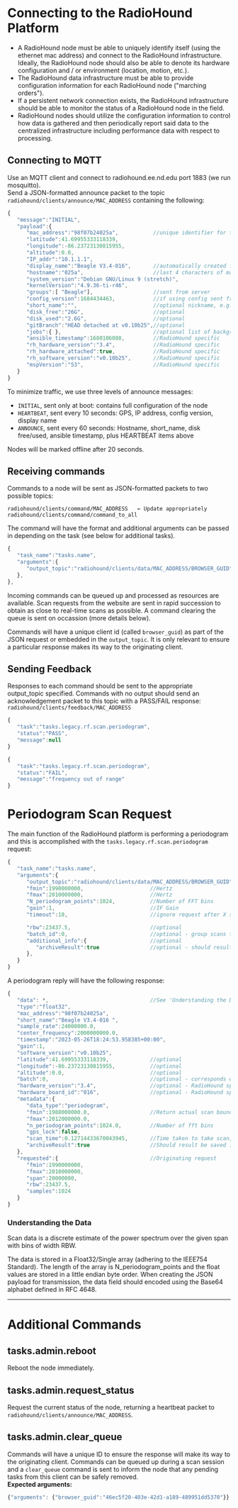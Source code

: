 # Connecting to the RadioHound Platform 
- A RadioHound node must be able to uniquely identify itself (using the ethernet mac address) and connect to the RadioHound infrastructure.  Ideally, the RadioHound node should also be able to denote its hardware configuration and / or environment (location, motion, etc.).  
- The RadioHound data infrastructure must be able to provide configuration information for each RadioHound node ("marching orders").
- If a persistent network connection exists, the RadioHound infrastructure should be able to monitor the status of a RadioHound node in the field.     
- RadioHound nodes should utilize the configuration information to control how data is gathered and then periodically report said data to the centralized infrastructure including performance data with respect to processing.  

## Connecting to MQTT
Use an MQTT client and connect to radiohound.ee.nd.edu port 1883 (we run mosquitto).  
Send a JSON-formatted announce packet to the topic `radiohound/clients/announce/MAC_ADDRESS` containing the following:

```javascript
{
   "message":"INITIAL",
   "payload":{
      "mac_address":"98f07b24025a",           //unique identifier for the node, used heavily in the system
      "latitude":41.69955333118339,
      "longitude":-86.23723130815955,
      "altitude":0.0,
      "IP_addr":"10.1.1.1",
      "display_name":"Beagle V3.4-016",       //automatically created from group name and RadioHound version/serial
      "hostname":"025a",                      //last 4 characters of mac address
      "system_version":"Debian GNU/Linux 9 (stretch)",
      "kernelVersion":"4.9.36-ti-r46",
      "groups":[ "Beagle"],                   //sent from server
      "config_version":1684434463,            //if using config sent from server
      "short_name":"",                        //optional nickname, e.g. “Randy’s Office”
      "disk_free":"26G",                      //optional
      "disk_used":"2.6G",                     //optional
      "gitBranch":"HEAD detached at v0.10b25",//optional
      "jobs":{ },                             //optional list of background jobs from experiments
      "ansible_timestamp":1680106088,         //RadioHound specific
      "rh_hardware_version":"3.4",            //RadioHound specific
      "rh_hardware_attached":true,            //RadioHound specific
      "rh_software_version":"v0.10b25",       //RadioHound specific
      "mspVersion":"53",                      //RadioHound specific
   }
}
```


To minimize traffic, we use three levels of announce messages:
- `INITIAL`, sent only at boot: contains full configuration of the node
- `HEARTBEAT`, sent every 10 seconds: GPS, IP address, config version, display name
- `ANNOUNCE`, sent every 60 seconds: Hostname, short_name, disk free/used, ansible timestamp, plus HEARTBEAT items above

Nodes will be marked offline after 20 seconds.

## Receiving commands
Commands to a node will be sent as JSON-formatted packets to two possible topics:

```
radiohound/clients/command/MAC_ADDRESS   ← Update appropriately
radiohound/clients/command/command_to_all
```

The command will have the format and additional arguments can be passed in depending on the task (see below for additional tasks).

```javascript
{
   "task_name":"tasks.name",
   "arguments":{
      "output_topic":"radiohound/clients/data/MAC_ADDRESS/BROWSER_GUID",	//Destination topic in MQTT for reply
   },
},
```

Incoming commands can be queued up and processed as resources are available.  Scan requests from the website are sent in rapid succession to obtain as close to real-time scans as possible.  A command clearing the queue is sent on occassion (more details below).

Commands will have a unique client id (called `browser_guid`) as part of the JSON request or embedded in the `output_topic`.  It is only relevant to ensure a particular response makes its way to the originating client.  

## Sending Feedback
Responses to each command should be sent to the appropriate output_topic specified. Commands with no output should send an acknowledgement packet to this topic with a PASS/FAIL response:
`radiohound/clients/feedback/MAC_ADDRESS`

```javascript
{
   "task":"tasks.legacy.rf.scan.periodogram",
   "status":"PASS",
   "message":null
}
```
```javascript
{
   "task":"tasks.legacy.rf.scan.periodogram",
   "status":"FAIL",
   "message":"frequency out of range"
}
```


# Periodogram Scan Request
The main function of the RadioHound platform is performing a periodogram and this is accomplished with the `tasks.legacy.rf.scan.periodogram` request:

```javascript
{
   "task_name":"tasks.name",
   "arguments":{
      "output_topic":"radiohound/clients/data/MAC_ADDRESS/BROWSER_GUID",	//Destination topic in MQTT for reply      
      "fmin":1990000000,                     //Hertz
      "fmax":2010000000,                     //Hertz
      "N_periodogram_points":1024,           //Number of FFT bins
      "gain":1,                              //IF Gain
      "timeout":10,                          //ignore request after X seconds

      "rbw":23437.5,                         //optional
      "batch_id":0,                          //optional - group scans together, not implemented in GUI
      "additional_info":{                    //optional
         "archiveResult":true                //optional - should result be saved in database
      },
   }
}
```

A periodogram reply will have the following response:
```javascript
{
   "data": *,                                //See 'Understanding the Data' below
   "type":"float32",
   "mac_address":"98f07b24025a",
   "short_name":"Beagle V3.4-016 ",
   "sample_rate":24000000.0,
   "center_frequency":2000000000.0,
   "timestamp":"2023-05-26T18:24:53.958385+00:00",
   "gain":1,
   "software_version":"v0.10b25",
   "latitude":41.69955333118339,             //optional
   "longitude":-86.23723130815955,           //optional
   "altitude":0.0,                           //optional
   "batch":0,                                //optional - corresponds with batch_id from request
   "hardware_version":"3.4",                 //optional - RadioHound specific
   "hardware_board_id":"016",                //optional - RadioHound specific
   "metadata":{
      "data_type":"periodogram",
      "fmin":1988000000.0,                   //Return actual scan boundaries based on hardware capabilities
      "fmax":2012000000.0,
      "n_periodogram_points":1024.0,         //Number of fft bins
      "gps_lock":false,
      "scan_time":0.12714433670043945,       //Time taken to take scan, including pre- and post-processing steps
      "archiveResult":true                   //Should result be saved in database
   },
   "requested":{                             //Originating request
      "fmin":1990000000,
      "fmax":2010000000,
      "span":20000000,
      "rbw":23437.5,
      "samples":1024
   }
}
```



### Understanding the Data 

Scan data is a discrete estimate of the power spectrum over the given span with bins of width RBW.  

The data is stored in a Float32/Single array (adhering to the IEEE754 Standard). The length of the array is N_periodogram_points and the float values are stored in a little endian byte order. When creating the JSON payload for transmission, the data field should encoded using the Base64 alphabet defined in RFC 4648.

------------------------

# Additional Commands

## tasks.admin.reboot
Reboot the node immediately.

## tasks.admin.request_status
Request the current status of the node, returning a heartbeat packet to `radiohound/clients/announce/MAC_ADDRESS`.

## tasks.admin.clear_queue
Commands will have a unique ID to ensure the response will make its way to the originating client.  Commands can be queued up during a scan session and a `clear_queue` command is sent to inform the node that any pending tasks from this client can be safely removed.   
**Expected arguments:**
```javascript
{"arguments": {"browser_guid":"46ec5f20-403e-42d1-a189-489951dd5370"}}
```

